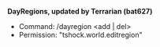 **DayRegions, updated by Terrarian (bat627)**

* Command: /dayregion <add | del> <region name>
* Permission: "tshock.world.editregion"
